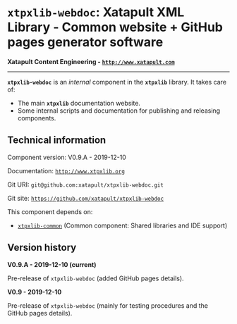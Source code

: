 # `xtpxlib-webdoc`: Xatapult XML Library - Common website + GitHub pages generator software

**Xatapult Content Engineering - [`http://www.xatapult.com`](http://www.xatapult.com)**

---------- 

**`xtpxlib-webdoc`** is an *internal* component in the **`xtpxlib`** library. It takes care of:

* The main **`xtpxlib`** documentation website.
* Some internal scripts and documentation for publishing and releasing components.

## Technical information

Component version: V0.9.A - 2019-12-10

Documentation: [`http://www.xtpxlib.org`](http://www.xtpxlib.org)

Git URI: `git@github.com:xatapult/xtpxlib-webdoc.git`

Git site: [`https://github.com/xatapult/xtpxlib-webdoc`](https://github.com/xatapult/xtpxlib-webdoc)
      
This component depends on:
* [`xtpxlib-common`](http://www.xatapult.nl) (Common component: Shared libraries and IDE support)

## Version history

**V0.9.A - 2019-12-10 (current)**

Pre-release of `xtpxlib-webdoc` (added GitHub pages details).

**V0.9 - 2019-12-10**

Pre-release of `xtpxlib-webdoc` (mainly for testing procedures and the GitHub pages details).


